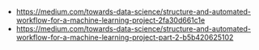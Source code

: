 * https://medium.com/towards-data-science/structure-and-automated-workflow-for-a-machine-learning-project-2fa30d661c1e
* https://medium.com/towards-data-science/structure-and-automated-workflow-for-a-machine-learning-project-part-2-b5b420625102